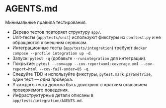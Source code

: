 # AGENTS.md

Минимальные правила тестирования.

- Дерево тестов повторяет структуру `app/`.
- Unit-тесты (`app/tests/unit`) используют фикстуры из `conftest.py` и не обращаются к внешним сервисам.
- Интеграционные тесты (`app/tests/integration`) требуют `docker compose --profile integration up -d`.
- Запуск: `pytest -q` (добавьте `--runintegration` для интеграции).
- Покрытие: `pytest --cov=app --cov-report=xml:coverage.xml --cov-report=html --cov-fail-under=85 -q`.
- Следуйте TDD и используйте фикстуры, `pytest.mark.parametrize`, один тест — одна проверка.
- У каждого теста должна быть докстринг с кратким описанием проверяемого поведения.
- Инфраструктурные детали описаны в `app/tests/integration/AGENTS.md`.
